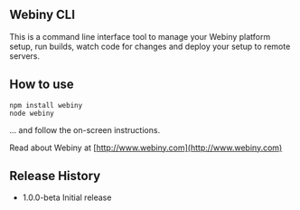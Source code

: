 Webiny CLI
------------

This is a command line interface tool to manage your Webiny platform setup, run builds, watch code for changes and deploy
your setup to remote servers.

## How to use
```
npm install webiny
node webiny
```
... and follow the on-screen instructions.
 
Read about Webiny at [http://www.webiny.com](http://www.webiny.com)

## Release History

* 1.0.0-beta Initial release